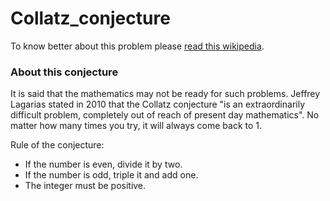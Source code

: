 # Collatz_conjecture

To know better about this problem please [read this wikipedia](https://en.wikipedia.org/wiki/Collatz_conjecture).

### About this conjecture

It is said that the mathematics may not be ready for such problems. Jeffrey Lagarias stated in 2010 that the Collatz conjecture "is an extraordinarily difficult problem, completely out of reach of present day mathematics". No matter how many times you try, it will always come back to 1.

Rule of the conjecture:
  - If the number is even, divide it by two.
  - If the number is odd, triple it and add one.
  - The integer must be positive.
